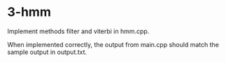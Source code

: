 # 3-hmm

Implement methods filter and viterbi in hmm.cpp.

When implemented correctly, the output from main.cpp should match the sample output in output.txt.
